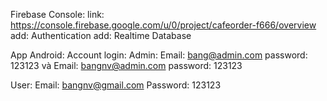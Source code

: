 Firebase Console:
	link:	https://console.firebase.google.com/u/0/project/cafeorder-f666/overview
	add:	Authentication
	add:	Realtime Database

App Android: Account login:
   Admin:
	Email:		bang@admin.com
	password:	123123
    và
	Email:		bangnv@admin.com
	password:	123123

   User:
	Email:		bangnv@gmail.com
	Password:	123123
